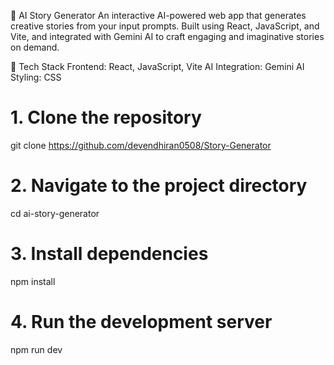 📖 AI Story Generator
An interactive AI-powered web app that generates creative stories from your input prompts. Built using React, JavaScript, and Vite, and integrated with Gemini AI to craft engaging and imaginative stories on demand.

🧰 Tech Stack
Frontend: React, JavaScript, Vite
AI Integration: Gemini AI
Styling: CSS

# 1. Clone the repository
git clone https://github.com/devendhiran0508/Story-Generator

# 2. Navigate to the project directory
cd ai-story-generator

# 3. Install dependencies
npm install

# 4. Run the development server
npm run dev
